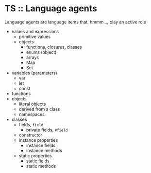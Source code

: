 # TS :: Language agents

Language agents are language items that, hmmm…, play an active role

- values and expressions
  - primitive values
  - objects
    - functions, closures, classes
    - enums (object)
    - arrays
    - Map
    - Set
- variables (parameters)
  - var
  - let
  - const
- functions
- objects
  - literal objects
  - derived from a class
  - namespaces
- classes
  - fields, `field`
    - private fields, `#field`
  - constructor
  - instance properties
    - instance fields
    - instance methods
  - static properties
    - static fields
    - static methods
